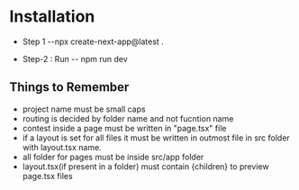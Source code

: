 # Installation
- Step 1
    --npx create-next-app@latest .

- Step-2 : Run
    -- npm run dev

## Things to Remember
-   project name must be small caps
-   routing is decided by folder name and not fucntion name
-   contest inside a page must be written in "page.tsx" file
-   if a layout is set for all files it must be written in outmost file in src      folder with layout.tsx name.
-   all folder for pages must be inside src/app folder
-   layout.tsx(if present in a folder) must contain {children} to preview page.tsx files

